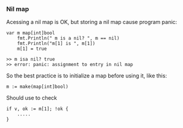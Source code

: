### Nil map

Acessing a nil map is OK, but storing a nil map cause program panic:

```
var m map[int]bool
	fmt.Println(" m is a nil? ", m == nil)
	fmt.Println("m[1] is ", m[1])
	m[1] = true

>> m isa nil? true
>> error: panic: assignment to entry in nil map
```

So the best practice is to initialize a map before using it, like this:

```
m := make(map[int]bool)
```

Should use to check

```
if v, ok := m[1]; !ok {
	.....
}

```
